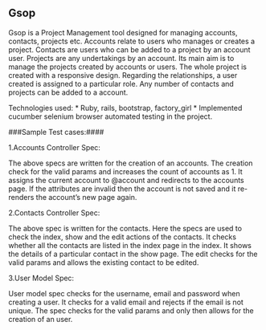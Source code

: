 ## Gsop ##


Gsop is a Project Management tool designed for managing accounts, contacts, projects etc. Accounts relate to users who manages or creates a project. Contacts are users who can be added to a project by an account user. Projects are any undertakings by an account. Its main aim is to manage the projects created by accounts or users. The whole project is created with a responsive design. Regarding the relationships, a user created is assigned to a particular role. Any number of contacts and projects can be added to a account.

Technologies used:
    * Ruby, rails, bootstrap, factory_girl
    * Implemented cucumber selenium browser automated testing in the project.


###Sample Test cases:####

1.Accounts Controller Spec:

  The above specs are written for the creation of an accounts. The creation check for the valid params and increases the count of accounts as 1. It assigns the current account to @account and redirects to the accounts page. If the attributes are invalid then the account is not saved and it re-renders the account’s new page again.

2.Contacts Controller Spec:

 The above spec is written for the contacts. Here the specs are used to check the index, show and the edit actions of the contacts. It checks whether all the contacts are listed in the index page in the index. It shows the details of a particular contact in the show page. The edit checks for the valid params and allows the existing contact to be edited.

3.User Model Spec:

 User model spec checks for the username, email and password when creating a user. It checks for a valid email and rejects if the email is not unique. The spec checks for the valid params and only then allows for the creation of an user.
